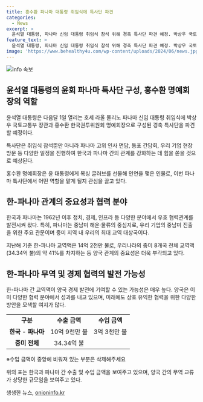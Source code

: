 ```yaml
---
title: 홍수환 파나마 대통령 취임식에 특사단 파견
categories:
  - News
excerpt: >
  윤석열 대통령, 파나마 신임 대통령 취임식 참석 위해 경축 특사단 파견 예정. 박상우 국토교통부 장관과 홍수환 한국권투위원회 명예회장 구성. 특사단은 신임대통령에 축하인사 전달 및 양국 관계 강화를 위한 노력 표명. 홍 명예회장은 국민적 영웅으로, 윤 대통령과의 인연으로 알려져. 한파나마 교역액은 중미 8개국 중 약 41%를 차지해 두 나라의 협력관계가 더욱 중요해지고 있음.
feature_text: >
  윤석열 대통령, 파나마 신임 대통령 취임식 참석 위해 경축 특사단 파견 예정. 박상우 국토교통부 장관과 홍수환 한국권투위원회 명예회장 구성. 특사단은 신임대통령에 축하인사 전달 및 양국 관계 강화를 위한 노력 표명. 홍 명예회장은 국민적 영웅으로, 윤 대통령과의 인연으로 알려져. 한파나마 교역액은 중미 8개국 중 약 41%를 차지해 두 나라의 협력관계가 더욱 중요해지고 있음.
image: 'https://www.behealthy4u.com/wp-content/uploads/2024/06/news.jpg'
---
```


<p><img src="https://www.behealthy4u.com/wp-content/uploads/2024/06/news.jpg" alt="info 속보" /></p>

<h2 data-ke-size="size26">윤석열 대통령의 윤회 파나마 특사단 구성, 홍수환 명예회장의 역할</h2>

<p data-ke-size="size16">윤석열 대통령은 다음달 1일 열리는 호세 라울 물리노 파나마 신임 대통령 취임식에 박상우 국토교통부 장관과 홍수환 한국권투위원회 명예회장으로 구성된 경축 특사단을 파견할 예정이다.</p>

<p data-ke-size="size16">특사단은 취임식 참석뿐만 아니라 파나마 고위 인사 면담, 동포 간담회, 우리 기업 현장 방문 등 다양한 일정을 진행하여 한국과 파나마 간의 관계를 강화하는 데 힘을 쏟을 것으로 예상된다.</p>

<p data-ke-size="size16">홍수환 명예회장은 윤 대통령에게 복싱 글러브를 선물해 인연을 맺은 인물로, 이번 파나마 특사단에서 어떤 역할을 맡게 될지 관심을 끌고 있다.</p>

<h2 data-ke-size="size26">한-파나마 관계의 중요성과 협력 분야</h2>

<p data-ke-size="size16">한국과 파나마는 1962년 이후 정치, 경제, 인프라 등 다양한 분야에서 우호 협력관계를 발전시켜 왔다. 특히, 파나마는 중남미 해운·물류의 중심지로, 우리 기업의 중남미 진출을 위한 주요 관문이며 중미 지역 내 우리의 최대 교역 대상국이다.</p>

<p data-ke-size="size16">지난해 기준 한-파나마 교역액은 14억 2천만 불로, 우리나라의 중미 8개국 전체 교역액(34.34억 불)의 약 41%를 차지하는 등 양국 관계의 중요성은 더욱 부각되고 있다.</p>

<h2 data-ke-size="size26">한-파나마 무역 및 경제 협력의 발전 가능성</h2>

<p data-ke-size="size16">한-파나마 간 교역액이 양국 경제 발전에 기여할 수 있는 가능성은 매우 높다. 양국은 이미 다양한 협력 분야에서 성과를 내고 있으며, 미래에도 상호 유익한 협력을 위한 다양한 방안을 모색할 여지가 많다.</p>

<table>
    <tbody>
        <tr>
            <td style="text-align: center; height: 17px;"><b>구분</b></td>
            <td style="text-align: center; height: 17px;"><b>수출 금액</b></td>
            <td style="text-align: center; height: 17px;"><b>수입 금액</b></td>
        </tr>
        <tr>
            <td style="text-align: center; height: 17px;"><b>한국 - 파나마</b></td>
            <td style="text-align: center; height: 17px;">10억 9천만 불</td>
            <td style="text-align: center; height: 17px;">3억 3천만 불</td>
        </tr>
        <tr>
            <td style="text-align: center; height: 17px;"><b>중미 전체</b></td>
            <td style="text-align: center; height: 17px;">34.34억 불</td>
            <td style="text-align: center; height: 17px;"></td>
        </tr>
    </tbody>
</table>

<p data-ke-size="size16">※수입 금액이 중앙에 비워져 있는 부분은 삭제해주세요</p>

<p data-ke-size="size16">위의 표는 한국과 파나마 간 수출 및 수입 금액을 보여주고 있으며, 양국 간의 무역 교류가 상당한 규모임을 보여주고 있다.</p>
생생한 뉴스, <a href="https://onioninfo.kr" rel="dofollow">onioninfo.kr</a>


